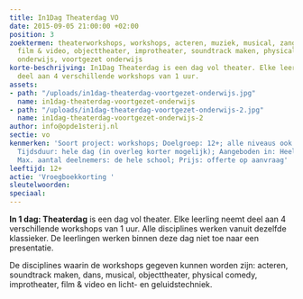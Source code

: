 ```yaml
---
title: In1Dag Theaterdag VO
date: 2015-09-05 21:00:00 +02:00
position: 3
zoektermen: theaterworkshops, workshops, acteren, muziek, musical, zang, dans, slapstick,
  film & video, objecttheater, improtheater, soundtrack maken, physical comedy, middelbaar
  onderwijs, voortgezet onderwijs
korte-beschrijving: In1Dag Theaterdag is een dag vol theater. Elke leerling neemt
  deel aan 4 verschillende workshops van 1 uur.
assets:
- path: "/uploads/in1dag-theaterdag-voortgezet-onderwijs.jpg"
  name: in1dag-theaterdag-voortgezet-onderwijs
- path: "/uploads/in1dag-theaterdag-voortgezet-onderwijs-2.jpg"
  name: in1dag-theaterdag-voortgezet-onderwijs-2
author: info@opde1sterij.nl
sectie: vo
kenmerken: 'Soort project: workshops; Doelgroep: 12+; alle niveaus ook speciaal onderwijs;
  Tijdsduur: hele dag (in overleg korter mogelijk); Aangeboden in: Heel Nederland;
  Max. aantal deelnemers: de hele school; Prijs: offerte op aanvraag'
leeftijd: 12+
actie: 'Vroegboekkorting '
sleutelwoorden: 
speciaal: 
---
```


**In 1 dag: Theaterdag** is een dag vol theater. Elke leerling neemt deel aan 4 verschillende workshops van 1 uur. Alle disciplines werken vanuit dezelfde klassieker. De leerlingen werken binnen deze dag niet toe naar een presentatie.

De disciplines waarin de workshops gegeven kunnen worden zijn: acteren, soundtrack maken, dans, musical, objecttheater, physical comedy, improtheater, film & video en licht- en geluidstechniek.
